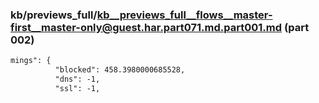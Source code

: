 ### kb/previews_full/kb__previews_full__flows__master-first__master-only@guest.har.part071.md.part001.md (part 002)

```md
mings": {
          "blocked": 458.3980000685528,
          "dns": -1,
          "ssl": -1,
 
```

```
